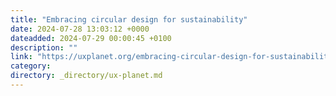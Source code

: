 ```yaml
---
title: "Embracing circular design for sustainability"
date: 2024-07-28 13:03:12 +0000
dateadded: 2024-07-29 00:00:45 +0100
description: ""
link: "https://uxplanet.org/embracing-circular-design-for-sustainability-fb09ab644394?source=rss----819cc2aaeee0---4"
category:
directory: _directory/ux-planet.md
---
```


